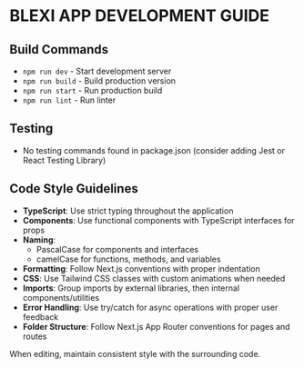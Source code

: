 # BLEXI APP DEVELOPMENT GUIDE

## Build Commands
- `npm run dev` - Start development server
- `npm run build` - Build production version
- `npm run start` - Run production build
- `npm run lint` - Run linter

## Testing
- No testing commands found in package.json (consider adding Jest or React Testing Library)

## Code Style Guidelines
- **TypeScript**: Use strict typing throughout the application
- **Components**: Use functional components with TypeScript interfaces for props
- **Naming**: 
  - PascalCase for components and interfaces
  - camelCase for functions, methods, and variables
- **Formatting**: Follow Next.js conventions with proper indentation
- **CSS**: Use Tailwind CSS classes with custom animations when needed
- **Imports**: Group imports by external libraries, then internal components/utilities
- **Error Handling**: Use try/catch for async operations with proper user feedback
- **Folder Structure**: Follow Next.js App Router conventions for pages and routes

When editing, maintain consistent style with the surrounding code.